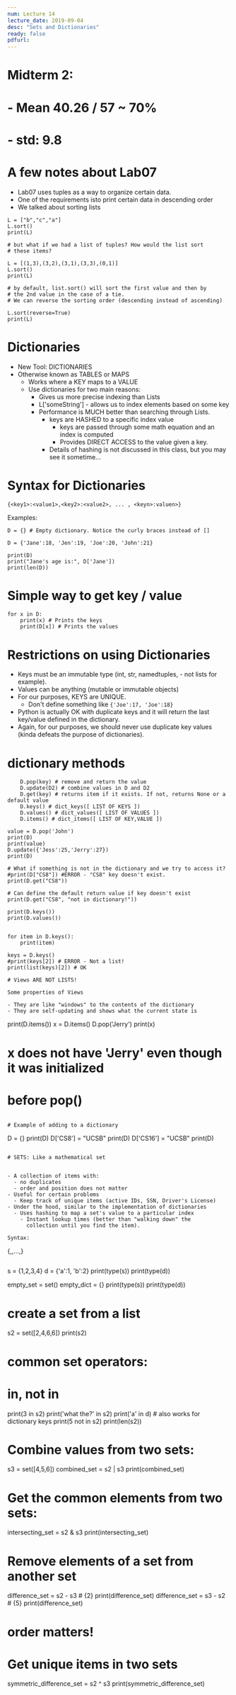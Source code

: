 ```yaml
---
num: Lecture 14
lecture_date: 2019-09-04
desc: "Sets and Dictionaries"
ready: false
pdfurl:
---
```



# Midterm 2:
#   - Mean 40.26 / 57 ~ 70%
#   - std: 9.8

# A few notes about Lab07

- Lab07 uses tuples as a way to organize certain data.
- One of the requirements isto print certain data in
   descending order
- We talked about sorting lists


```
L = ["b","c","a"]
L.sort()
print(L)

# but what if we had a list of tuples? How would the list sort
# these items?

L = [(1,3),(3,2),(3,1),(3,3),(0,1)]
L.sort()
print(L)

# by default, list.sort() will sort the first value and then by
# the 2nd value in the case of a tie.
# We can reverse the sorting order (descending instead of ascending)

L.sort(reverse=True)
print(L)

```

# Dictionaries
- New Tool: DICTIONARIES
- Otherwise known as TABLES or MAPS
  - Works where a KEY maps to a VALUE
  - Use dictionaries for two main reasons:
    - Gives us more precise indexing than Lists
    - L['someString'] - allows us to index elements
      based on some key
    - Performance is MUCH better than searching through
      Lists.
      - keys are HASHED to a specific index value
        - keys are passed through some math equation
          and an index is computed
        - Provides DIRECT ACCESS to the value given a key.
      - Details of hashing is not discussed in this class,
        but you may see it sometime...

# Syntax for Dictionaries

```
{<key1>:<value1>,<key2>:<value2>, ... , <keyn>:valuen>}
```

Examples:


```
D = {} # Empty dictionary. Notice the curly braces instead of []

D = {'Jane':18, 'Jen':19, 'Joe':20, 'John':21}

print(D)
print("Jane's age is:", D['Jane'])
print(len(D))
```

# Simple way to get key / value

```
for x in D:
    print(x) # Prints the keys
    print(D[x]) # Prints the values
```

# Restrictions on using Dictionaries

- Keys must be an immutable type (int, str, namedtuples, - not
  lists for example).
- Values can be anything (mutable or immutable objects)
- For our purposes, KEYS are UNIQUE.
  - Don't define something like `{'Joe':17, 'Joe':18}`
- Python is actually OK with duplicate keys and it will return
  the last key/value defined in the dictionary.
- Again, for our purposes, we should never use duplicate key
  values (kinda defeats the purpose of dictionaries).
  


# dictionary methods

```
    D.pop(key) # remove and return the value
    D.update(D2) # combine values in D and D2
    D.get(key) # returns item if it exists. If not, returns None or a default value
    D.keys() # dict_keys([ LIST OF KEYS ])
    D.values() # dict_values([ LIST OF VALUES ])
    D.items() # dict_items([ LIST OF KEY,VALUE ])
```

```
value = D.pop('John')
print(D)
print(value)
D.update({'Jess':25,'Jerry':27})
print(D)

# What if something is not in the dictionary and we try to access it?
#print(D["CS8"]) #ERROR - "CS8" key doesn't exist.
print(D.get("CS8"))

# Can define the default return value if key doesn't exist
print(D.get("CS8", "not in dictionary!"))

print(D.keys())
print(D.values())


for item in D.keys():
    print(item)

keys = D.keys()
#print(keys[2]) # ERROR - Not a list!
print(list(keys)[2]) # OK

# Views ARE NOT LISTS!

Some properties of Views

- They are like "windows" to the contents of the dictionary
- They are self-updating and shows what the current state is

```
print(D.items())
x = D.items()
D.pop('Jerry')
print(x)
# x does not have 'Jerry' even though it was initialized
# before pop()
```

# Example of adding to a dictionary

```
D = {}
print(D)
D['CS8'] = "UCSB"
print(D)
D['CS16'] = "UCSB"
print(D)
```

# SETS: Like a mathematical set


- A collection of items with:
  - no duplicates
  - order and position does not matter
- Useful for certain problems
  - Keep track of unique items (active IDs, SSN, Driver's License)
- Under the hood, similar to the implementation of dictionaries
  - Uses hashing to map a set's value to a particular index
    - Instant lookup times (better than "walking down" the
      collection until you find the item).

Syntax:

```
{<value1>,<value2>,...,<valuen>}
```

```
s = {1,2,3,4}
d = {'a':1, 'b':2}
print(type(s))
print(type(d))

empty_set = set()
empty_dict = {}
print(type(s))
print(type(d))

# create a set from a list
s2 = set([2,4,6,6])
print(s2)

# common set operators:
# in, not in

print(3 in s2)
print('what the?' in s2)
print('a' in d) # also works for dictionary keys
print(5 not in s2)
print(len(s2))

# Combine values from two sets:
s3 = set([4,5,6])
combined_set = s2 | s3
print(combined_set)

# Get the common elements from two sets:
intersecting_set = s2 & s3
print(intersecting_set)

# Remove elements of a set from another set
difference_set = s2 - s3 # {2}
print(difference_set)
difference_set = s3 - s2 # {5}
print(difference_set)
# order matters!

# Get unique items in two sets
symmetric_difference_set = s2 ^ s3
print(symmetric_difference_set)
```